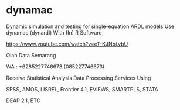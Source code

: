 # dynamac
Dynamic simulation and testing for single-equation ARDL models Use dynamac (dynardl) With (In) R Software

https://www.youtube.com/watch?v=eT-KJNbLvbU

Olah Data Semarang

WA : +6285227746673 (085227746673)

Receive Statistical Analysis Data Processing Services Using

SPSS, AMOS, LISREL, Frontier 4.1, EVIEWS, SMARTPLS, STATA

DEAP 2.1, ETC
